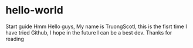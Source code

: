 # hello-world
Start guide
Hmm Hello guys, My name is TruongScotl, this is the fisrt time I have tried Github, I hope in the future I can be a best dev.
Thanks for reading 
